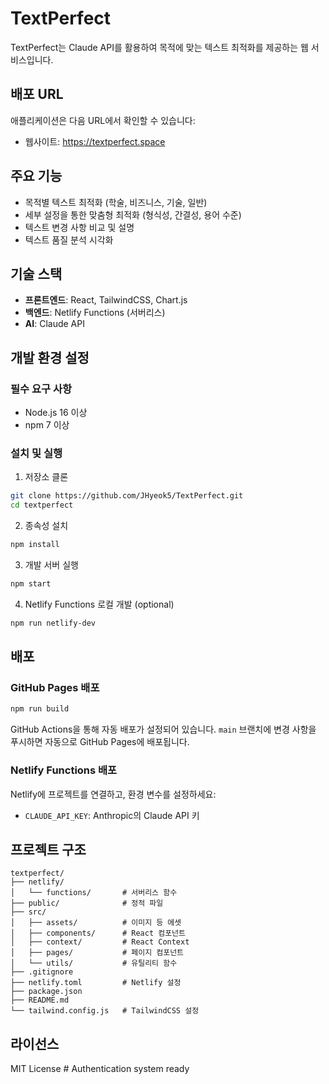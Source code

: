 # TextPerfect

TextPerfect는 Claude API를 활용하여 목적에 맞는 텍스트 최적화를 제공하는 웹 서비스입니다.

## 배포 URL

애플리케이션은 다음 URL에서 확인할 수 있습니다:
- 웹사이트: https://textperfect.space

## 주요 기능

- 목적별 텍스트 최적화 (학술, 비즈니스, 기술, 일반)
- 세부 설정을 통한 맞춤형 최적화 (형식성, 간결성, 용어 수준)
- 텍스트 변경 사항 비교 및 설명
- 텍스트 품질 분석 시각화

## 기술 스택

- **프론트엔드**: React, TailwindCSS, Chart.js
- **백엔드**: Netlify Functions (서버리스)
- **AI**: Claude API

## 개발 환경 설정

### 필수 요구 사항

- Node.js 16 이상
- npm 7 이상

### 설치 및 실행

1. 저장소 클론

```bash
git clone https://github.com/JHyeok5/TextPerfect.git
cd textperfect
```

2. 종속성 설치

```bash
npm install
```

3. 개발 서버 실행

```bash
npm start
```

4. Netlify Functions 로컬 개발 (optional)

```bash
npm run netlify-dev
```

## 배포

### GitHub Pages 배포

```bash
npm run build
```

GitHub Actions을 통해 자동 배포가 설정되어 있습니다. `main` 브랜치에 변경 사항을 푸시하면 자동으로 GitHub Pages에 배포됩니다.

### Netlify Functions 배포

Netlify에 프로젝트를 연결하고, 환경 변수를 설정하세요:

- `CLAUDE_API_KEY`: Anthropic의 Claude API 키

## 프로젝트 구조

```
textperfect/
├── netlify/
│   └── functions/       # 서버리스 함수
├── public/              # 정적 파일
├── src/
│   ├── assets/          # 이미지 등 에셋
│   ├── components/      # React 컴포넌트
│   ├── context/         # React Context
│   ├── pages/           # 페이지 컴포넌트
│   └── utils/           # 유틸리티 함수
├── .gitignore
├── netlify.toml         # Netlify 설정
├── package.json
├── README.md
└── tailwind.config.js   # TailwindCSS 설정
```

## 라이선스

MIT License #   A u t h e n t i c a t i o n   s y s t e m   r e a d y  
 